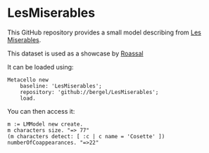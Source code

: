 # LesMiserables

This GitHub repository provides a small model describing from [Les Miserables](http://users.csc.calpoly.edu/~dekhtyar/466-Fall2010/labs/lab7/lesmisDir.csv). 

This dataset is used as a showcase by [Roassal](https://github.com/ObjectProfile/Roassal3)

It can be loaded using:

```Smalltalk
Metacello new
    baseline: 'LesMiserables';
    repository: 'github://bergel/LesMiserables';
    load.
```  

You can then access it:

```Smalltalk
m := LMModel new create.
m characters size. "=> 77"
(m characters detect: [ :c | c name = 'Cosette' ]) numberOfCoappearances. "=>22"
```
